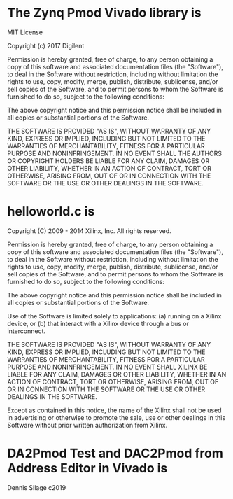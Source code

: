 # The Zynq Pmod Vivado library is

MIT License

Copyright (c) 2017 Digilent

Permission is hereby granted, free of charge, to any person obtaining a copy
of this software and associated documentation files (the "Software"), to deal
in the Software without restriction, including without limitation the rights
to use, copy, modify, merge, publish, distribute, sublicense, and/or sell
copies of the Software, and to permit persons to whom the Software is
furnished to do so, subject to the following conditions:

The above copyright notice and this permission notice shall be included in all
copies or substantial portions of the Software.

THE SOFTWARE IS PROVIDED "AS IS", WITHOUT WARRANTY OF ANY KIND, EXPRESS OR
IMPLIED, INCLUDING BUT NOT LIMITED TO THE WARRANTIES OF MERCHANTABILITY,
FITNESS FOR A PARTICULAR PURPOSE AND NONINFRINGEMENT. IN NO EVENT SHALL THE
AUTHORS OR COPYRIGHT HOLDERS BE LIABLE FOR ANY CLAIM, DAMAGES OR OTHER
LIABILITY, WHETHER IN AN ACTION OF CONTRACT, TORT OR OTHERWISE, ARISING FROM,
OUT OF OR IN CONNECTION WITH THE SOFTWARE OR THE USE OR OTHER DEALINGS IN THE
SOFTWARE.


# helloworld.c is

Copyright (C) 2009 - 2014 Xilinx, Inc.  All rights reserved.

Permission is hereby granted, free of charge, to any person obtaining a copy
of this software and associated documentation files (the "Software"), to deal
in the Software without restriction, including without limitation the rights
to use, copy, modify, merge, publish, distribute, sublicense, and/or sell
copies of the Software, and to permit persons to whom the Software is
furnished to do so, subject to the following conditions:

The above copyright notice and this permission notice shall be included in
all copies or substantial portions of the Software.

Use of the Software is limited solely to applications:
(a) running on a Xilinx device, or
(b) that interact with a Xilinx device through a bus or interconnect.

THE SOFTWARE IS PROVIDED "AS IS", WITHOUT WARRANTY OF ANY KIND, EXPRESS OR
IMPLIED, INCLUDING BUT NOT LIMITED TO THE WARRANTIES OF MERCHANTABILITY,
FITNESS FOR A PARTICULAR PURPOSE AND NONINFRINGEMENT. IN NO EVENT SHALL
XILINX  BE LIABLE FOR ANY CLAIM, DAMAGES OR OTHER LIABILITY,
WHETHER IN AN ACTION OF CONTRACT, TORT OR OTHERWISE, ARISING FROM, OUT OF
OR IN CONNECTION WITH THE SOFTWARE OR THE USE OR OTHER DEALINGS IN THE
SOFTWARE.

Except as contained in this notice, the name of the Xilinx shall not be used
in advertising or otherwise to promote the sale, use or other dealings in
this Software without prior written authorization from Xilinx.


# DA2Pmod Test and DAC2Pmod from Address Editor in Vivado is

Dennis Silage   c2019
